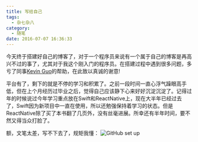 ```yaml
---
title: 写给自己
tags:
  - 杂七杂八
category:
  - 随笔
date: 2016-07-07 16:36:33
---
```


今天终于搭建好自己的博客了，对于一个程序员来说有一个属于自己的博客是再高兴不过的事了，尤其对于我这个刚入门的程序员。在搭建过程中遇到很多问题，多亏了同事[Kevin Guo](https://imciel.com/about/)的帮助，在此致以真诚的谢意!

<!--more-->

平台有了，剩下的就是不停的学习和积累了。之前一段时间一直心浮气躁眼高手低，但在上个月经历过毕业之后，觉得自己应该静下心来好好沉淀沉淀了。记得过年的时候说过今年学习重点放在Swift和ReactNative上，现在大半年已经过去了，Swift因为新项目中一直在使用，所以还勉强保持着学习的状态。但是ReactNative除了买了本书翻了几页外，没有丝毫进展。所幸还有半年时间，要不然又得当众打脸了。

额，文笔太差，写不下去了，规矩我懂：
![GitHub set up](https://o9xwn216o.qnssl.com/blog-img/1467887511534.png)

